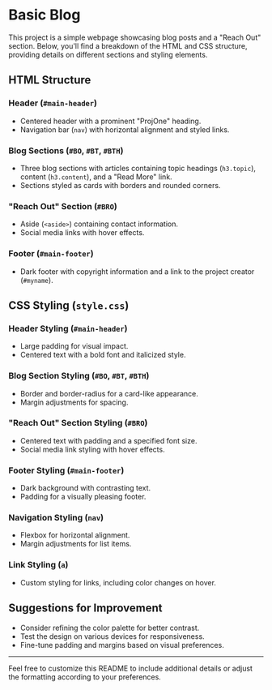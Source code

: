 # Basic Blog

This project is a simple webpage showcasing blog posts and a "Reach Out" section. Below, you'll find a breakdown of the HTML and CSS structure, providing details on different sections and styling elements.

## HTML Structure

### Header (`#main-header`)
- Centered header with a prominent "ProjOne" heading.
- Navigation bar (`nav`) with horizontal alignment and styled links.

### Blog Sections (`#BO`, `#BT`, `#BTH`)
- Three blog sections with articles containing topic headings (`h3.topic`), content (`h3.content`), and a "Read More" link.
- Sections styled as cards with borders and rounded corners.

### "Reach Out" Section (`#BRO`)
- Aside (`<aside>`) containing contact information.
- Social media links with hover effects.

### Footer (`#main-footer`)
- Dark footer with copyright information and a link to the project creator (`#myname`).

## CSS Styling (`style.css`)

### Header Styling (`#main-header`)
- Large padding for visual impact.
- Centered text with a bold font and italicized style.

### Blog Section Styling (`#BO`, `#BT`, `#BTH`)
- Border and border-radius for a card-like appearance.
- Margin adjustments for spacing.

### "Reach Out" Section Styling (`#BRO`)
- Centered text with padding and a specified font size.
- Social media link styling with hover effects.

### Footer Styling (`#main-footer`)
- Dark background with contrasting text.
- Padding for a visually pleasing footer.

### Navigation Styling (`nav`)
- Flexbox for horizontal alignment.
- Margin adjustments for list items.

### Link Styling (`a`)
- Custom styling for links, including color changes on hover.

## Suggestions for Improvement
- Consider refining the color palette for better contrast.
- Test the design on various devices for responsiveness.
- Fine-tune padding and margins based on visual preferences.

---

Feel free to customize this README to include additional details or adjust the formatting according to your preferences.
